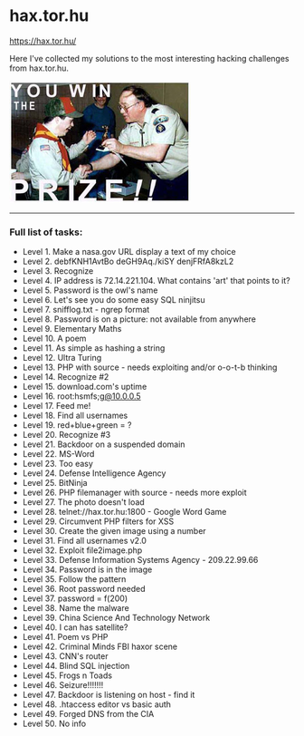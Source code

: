 # hax.tor.hu

https://hax.tor.hu/

Here I've collected my solutions to the most interesting hacking challenges from hax.tor.hu.

<img src="https://github.com/chinarulezzz/hax.tor/raw/master/prize.jpg" alt="prize.jpg">

---

### Full list of tasks:

- Level 1. Make a nasa.gov URL display a text of my choice
- Level 2. debfKNH1AvtBo deGH9Aq./kiSY denjFRfA8kzL2
- Level 3. Recognize
- Level 4. IP address is 72.14.221.104. What contains 'art' that points to it?
- Level 5. Password is the owl's name
- Level 6. Let's see you do some easy SQL ninjitsu
- Level 7. snifflog.txt - ngrep format
- Level 8. Password is on a picture: not available from anywhere
- Level 9. Elementary Maths
- Level 10. A poem
- Level 11. As simple as hashing a string
- Level 12. Ultra Turing
- Level 13. PHP with source - needs exploiting and/or o-o-t-b thinking
- Level 14. Recognize #2
- Level 15. download.com's uptime
- Level 16. root:hsmfs;g@10.0.0.5
- Level 17. Feed me!
- Level 18. Find all usernames
- Level 19. red+blue+green = ?
- Level 20. Recognize #3
- Level 21. Backdoor on a suspended domain
- Level 22. MS-Word
- Level 23. Too easy
- Level 24. Defense Intelligence Agency
- Level 25. BitNinja
- Level 26. PHP filemanager with source - needs more exploit
- Level 27. The photo doesn't load
- Level 28. telnet://hax.tor.hu:1800 - Google Word Game
- Level 29. Circumvent PHP filters for XSS
- Level 30. Create the given image using a number
- Level 31. Find all usernames v2.0
- Level 32. Exploit file2image.php
- Level 33. Defense Information Systems Agency - 209.22.99.66
- Level 34. Password is in the image
- Level 35. Follow the pattern
- Level 36. Root password needed
- Level 37. password = f(200)
- Level 38. Name the malware
- Level 39. China Science And Technology Network
- Level 40. I can has satellite?
- Level 41. Poem vs PHP
- Level 42. Criminal Minds FBI haxor scene
- Level 43. CNN's router
- Level 44. Blind SQL injection
- Level 45. Frogs n Toads
- Level 46. Seizure!!!!!!!
- Level 47. Backdoor is listening on host - find it
- Level 48. .htaccess editor vs basic auth
- Level 49. Forged DNS from the CIA
- Level 50. No info
